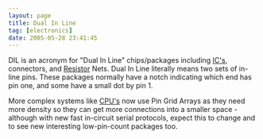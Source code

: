 ```yaml
---
layout: page
title: Dual In Line
tag: [electronics]
date: 2005-05-28 23:41:45
---
```

DIL is an acronym for "Dual In Line" chips/packages including <a href="/wiki/ic.html" title="Integrated Circuits">IC's</a>, connectors, and <a href="/wiki/resistor.html" title="Resistor">Resistor</a> Nets.
Dual In Line literally means two sets of in-line pins. These packages normally have a notch indicating which end has pin one, and some have a small dot by pin 1.

More complex systems like <a href="/wiki/microprocessor" title="Central Processing Unit">CPU's</a> now use Pin Grid Arrays as they need more density so they can get more connections into a smaller space - although with new fast in-circuit serial protocols, expect this to change and to see new interesting low-pin-count packages too.
